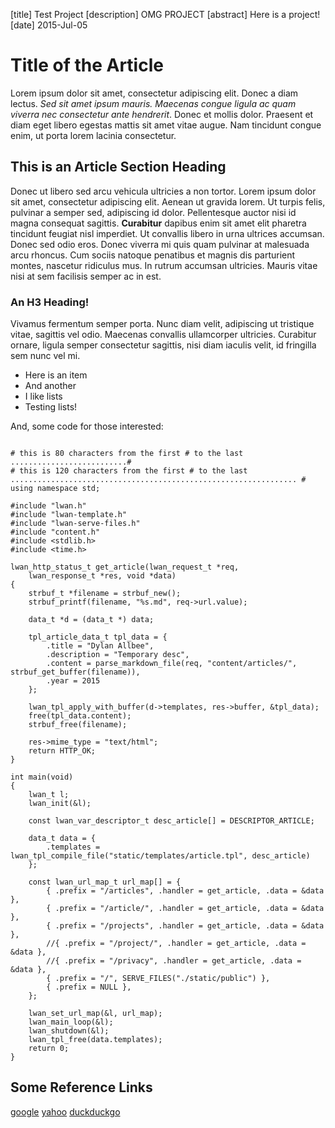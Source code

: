 [title] Test Project
[description] OMG PROJECT
[abstract] Here is a project!
[date] 2015-Jul-05

Title of the Article
====================

Lorem ipsum dolor sit amet, consectetur adipiscing elit. Donec a diam lectus. *Sed sit amet ipsum mauris. Maecenas congue ligula ac quam viverra nec consectetur ante hendrerit*. Donec et mollis dolor. Praesent et diam eget libero egestas mattis sit amet vitae augue. Nam tincidunt congue enim, ut porta lorem lacinia consectetur.


This is an Article Section Heading
----------------------------------

Donec ut libero sed arcu vehicula ultricies a non tortor. Lorem ipsum dolor sit amet, consectetur adipiscing elit. Aenean ut gravida lorem. Ut turpis felis, pulvinar a semper sed, adipiscing id dolor. Pellentesque auctor nisi id magna consequat sagittis. **Curabitur** dapibus enim sit amet elit pharetra tincidunt feugiat nisl imperdiet. Ut convallis libero in urna ultrices accumsan. Donec sed odio eros. Donec viverra mi quis quam pulvinar at malesuada arcu rhoncus. Cum sociis natoque penatibus et magnis dis parturient montes, nascetur ridiculus mus. In rutrum accumsan ultricies. Mauris vitae nisi at sem facilisis semper ac in est.

### An H3 Heading!

Vivamus fermentum semper porta. Nunc diam velit, adipiscing ut tristique vitae, sagittis vel odio. Maecenas convallis ullamcorper ultricies. Curabitur ornare, ligula semper consectetur sagittis, nisi diam iaculis velit, id fringilla sem nunc vel mi.

- Here is an item
- And another
- I like lists
- Testing lists!

And, some code for those interested:
```clike

# this is 80 characters from the first # to the last ..........................#
# this is 120 characters from the first # to the last ................................................................ #
using namespace std;

#include "lwan.h"
#include "lwan-template.h"
#include "lwan-serve-files.h"
#include "content.h"
#include <stdlib.h>
#include <time.h>

lwan_http_status_t get_article(lwan_request_t *req,
    lwan_response_t *res, void *data)
{
    strbuf_t *filename = strbuf_new();
    strbuf_printf(filename, "%s.md", req->url.value);

    data_t *d = (data_t *) data;

    tpl_article_data_t tpl_data = {
        .title = "Dylan Allbee",
        .description = "Temporary desc",
        .content = parse_markdown_file(req, "content/articles/", strbuf_get_buffer(filename)),
        .year = 2015
    };

    lwan_tpl_apply_with_buffer(d->templates, res->buffer, &tpl_data);
    free(tpl_data.content);
    strbuf_free(filename);

    res->mime_type = "text/html";
    return HTTP_OK;
}

int main(void)
{
    lwan_t l;
    lwan_init(&l);

    const lwan_var_descriptor_t desc_article[] = DESCRIPTOR_ARTICLE;

    data_t data = {
        .templates = lwan_tpl_compile_file("static/templates/article.tpl", desc_article)
    };

    const lwan_url_map_t url_map[] = {
        { .prefix = "/articles", .handler = get_article, .data = &data },
        { .prefix = "/article/", .handler = get_article, .data = &data },
        { .prefix = "/projects", .handler = get_article, .data = &data },
        //{ .prefix = "/project/", .handler = get_article, .data = &data },
        //{ .prefix = "/privacy", .handler = get_article, .data = &data },
        { .prefix = "/", SERVE_FILES("./static/public") },
        { .prefix = NULL },
    };

    lwan_set_url_map(&l, url_map);
    lwan_main_loop(&l);
    lwan_shutdown(&l);
    lwan_tpl_free(data.templates);
    return 0;
}
```


Some Reference Links
--------------------
[google](google.com)
[yahoo](yahoo.com)
[duckduckgo](duckduckgo.com)

